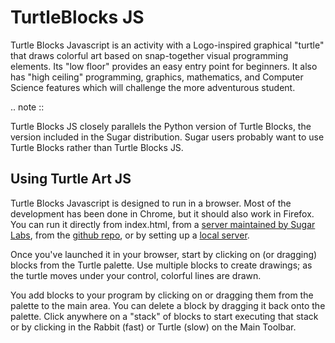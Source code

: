TurtleBlocks JS
===============

Turtle Blocks Javascript is an activity with a
Logo-inspired graphical "turtle" that draws colorful art based on
snap-together visual programming elements. Its "low floor" provides an
easy entry point for beginners. It also has "high ceiling"
programming, graphics, mathematics, and Computer Science features
which will challenge the more adventurous student.

.. note ::

   Turtle Blocks JS closely parallels the Python version of Turtle
   Blocks, the version included in the Sugar distribution. Sugar users
   probably want to use Turtle Blocks rather than Turtle Blocks JS.

Using Turtle Art JS
-------------------

Turtle Blocks Javascript is designed to run in a browser. Most of the
development has been done in Chrome, but it should also work in
Firefox. You can run it directly from index.html, from a [server
maintained by Sugar Labs](http://turtle.sugarlabs.org), from the
[github
repo](http://rawgit.com/walterbender/turtleblocksjs/master/index.html),
or by setting up a [local
server](https://github.com/walterbender/turtleblocksjs/blob/master/server.md).

Once you've launched it in your browser, start by clicking on (or
dragging) blocks from the Turtle palette. Use multiple blocks to
create drawings; as the turtle moves under your control, colorful
lines are drawn.

You add blocks to your program by clicking on or dragging them from
the palette to the main area. You can delete a block by dragging it
back onto the palette. Click anywhere on a "stack" of blocks to start
executing that stack or by clicking in the Rabbit (fast) or Turtle
(slow) on the Main Toolbar.
